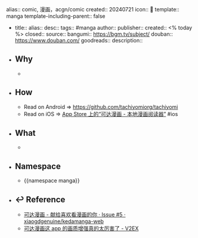 alias:: comic, 漫画，acgn/comic
created:: 20240721
icon:: 📔
template:: manga
template-including-parent:: false

  - title:: 
    alias:: 
    desc:: 
    tags:: #manga
    author:: 
    publisher:: 
    created:: <% today %>
    closed:: 
    source:: 
    bangumi:: https://bgm.tv/subject/
    douban:: https://www.douban.com/
    goodreads:: 
    description::
- ## Why
  -
- ## How
  - Read on Android => https://github.com/tachiyomiorg/tachiyomi
  - Read on iOS => [App Store 上的“可达漫画 - 本地漫画阅读器”](https://apps.apple.com/cn/app/可达漫画-本地漫画阅读器/id1545372338) #ios
- ## What
  -
- ## Namespace
  - {{namespace manga}}
- ## ↩ Reference
  - [可达漫画 - 献给喜欢看漫画的你 · Issue #5 · xiaogdgenuine/kedamanga-web](https://github.com/xiaogdgenuine/kedamanga-web/issues/5)
  - [可达漫画这 app 的画质增强真的太厉害了 - V2EX](https://v2ex.com/t/817532)